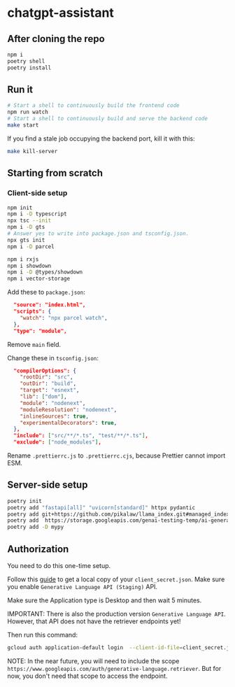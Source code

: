 # chatgpt-assistant

## After cloning the repo

```bash
npm i
poetry shell
poetry install
```

## Run it

```bash
# Start a shell to continuously build the frontend code
npm run watch
# Start a shell to continuously build and serve the backend code
make start
```

If you find a stale job occupying the backend port, kill it with this:

```bash
make kill-server
```

## Starting from scratch

### Client-side setup

```bash
npm init
npm i -D typescript
npx tsc --init
npm i -D gts
# Answer yes to write into package.json and tsconfig.json.
npx gts init
npm i -D parcel

npm i rxjs
npm i showdown
npm i -D @types/showdown
npm i vector-storage
```

Add these to `package.json`:

```json
  "source": "index.html",
  "scripts": {
    "watch": "npx parcel watch",
  },
  "type": "module",
```

Remove `main` field.

Change these in `tsconfig.json`:

```json
  "compilerOptions": {
    "rootDir": "src",
    "outDir": "build",
    "target": "esnext",
    "lib": ["dom"],
    "module": "nodenext",
    "moduleResolution": "nodenext",
    "inlineSources": true,
    "experimentalDecorators": true,
  },
  "include": ["src/**/*.ts", "test/**/*.ts"],
  "exclude": ["node_modules"],
```

Rename `.prettierrc.js` to `.prettierrc.cjs`, because Prettier cannot import
ESM.

## Server-side setup

```bash
poetry init
poetry add "fastapi[all]" "uvicorn[standard]" httpx pydantic
poetry add git+https://github.com/pikalaw/llama_index.git#managed_index
poetry add  https://storage.googleapis.com/genai-testing-temp/ai-generativelanguage-v1beta-py.tar.gz
poetry add -D mypy
```

## Authorization

You need to do this one-time setup.

Follow this [guide](https://developers.generativeai.google/tutorials/oauth_quickstart) to get a local copy of your `client_secret.json`.
Make sure you enable `Generative Language API (Staging)` API.

Make sure the Application type is Desktop and then wait 5 minutes.

IMPORTANT: There is also the production version `Generative Language API`.
However, that API does not have the retriever endpoints yet!

Then run this command:

```bash
gcloud auth application-default login  --client-id-file=client_secret.json   --scopes='https://www.googleapis.com/auth/cloud-platform,https://www.googleapis.com/auth/generative-language.tuning'
```

NOTE: In the near future, you will need to include the scope `https://www.googleapis.com/auth/generative-language.retriever`.
But for now, you don't need that scope to access the endpoint.
